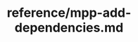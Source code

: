 ---
title: reference/mpp-add-dependencies.md
showAuthorInfo: false
redirect_path: /docs/mpp-add-dependencies
---